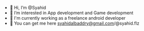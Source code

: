 - 👋 Hi, I’m @Syahid
- 👀 I’m interested in App development and Game development
- 🌱 I'm currently working as a freelance android developer
- 🚀 You can get me here syahidalbaddry@gmail.com/@syahid.flz

<!---
Denuvo33/Denuvo33 is a ✨ special ✨ repository because its `README.md` (this file) appears on your GitHub profile.
You can click the Preview link to take a look at your changes.
--->
